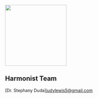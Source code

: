 [<img src="http://dataharmonist.org/logo.png" width="200" />](http://dataharmonist.org)

## Harmonist Team

[Dr. Stephany Duda]<judylewis5@gmail.com>

